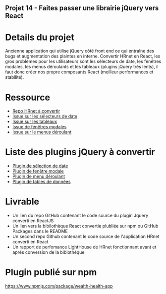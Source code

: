 ## Projet 14 - Faites passer une librairie jQuery vers React

# Details du projet

Ancienne application qui utilise jQuery côté front end ce qui entraîne des bugs et augmentation des plaintes en interne. Convertir HRnet en React, les gros problèmes pour les utilisateurs sont les sélecteurs de date, les fenêtres modales, les menus déroulants et les tableaux (plugins jQuery très lents), il faut donc créer nos propre composants React (meilleur performances et stabilité).

# Ressource

- [Repo HRnet à convertir](https://github.com/OpenClassrooms-Student-Center/P12_Front-end)
- [Issue sur les sélecteurs de date](https://github.com/OpenClassrooms-Student-Center/P12_Front-end/issues/1)
- [Issue sur les tableaux](https://github.com/OpenClassrooms-Student-Center/P12_Front-end/issues/2)
- [Issue de fenêtres modales](https://github.com/OpenClassrooms-Student-Center/P12_Front-end/issues/3)
- [Issue sur le menus déroulant](https://github.com/OpenClassrooms-Student-Center/P12_Front-end/issues/4)

# Liste des plugins jQuery à convertir

- [Plugin de sélection de date](https://github.com/xdan/datetimepicker)
- [Plugin de fenêtre modale](https://github.com/kylefox/jquery-modal)
- [Plugin de menu déroulant](https://github.com/jquery/jquery-ui/blob/main/ui/widgets/selectmenu.js)
- [Plugin de tables de données](https://github.com/DataTables/DataTables)

# Livrable

- Un lien du repo GitHub contenant le code source du plugin Jquery converti en ReactJS
- Un lien vers la bibilothèque React convertie plubliée sur npm ou GitHub Packages dans le README
- Un second repo Github contenant le code source de l'application HRnet converti en React
- Un rapport de perfomance LightHouse de HRnet fonctionnant avant et après conversion de la biblothèque 

# Plugin publié sur npm
https://www.npmjs.com/package/wealth-health-app






